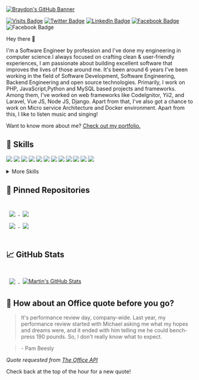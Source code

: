 [![Braydon's GitHub Banner](assets/GitHubHeader.jpg)](http://mehedi.bitbyteplay.com)

[![Visits Badge](https://badges.pufler.dev/visits/mh-shuvo/mh-shuvo)](http://mehedi.bitbyteplay.com)
[![Twitter Badge](https://img.shields.io/badge/Twitter-Profile-informational?style=flat&logo=twitter&logoColor=white&color=1CA2F1)](https://twitter.com/mehedi_dnt_fci)
[![LinkedIn Badge](https://img.shields.io/badge/LinkedIn-Profile-informational?style=flat&logo=linkedin&logoColor=white&color=0D76A8)](https://www.linkedin.com/in/mh-shuvo/)
[![Facebook Badge](https://img.shields.io/badge/Facebook-Profile-informational?style=flat&logo=Facebook&logoColor=white&color=0D76A8)](https://www.facebook.com/coder.mehedi/)
![Facebook Badge](https://img.shields.io/badge/Google-mehedifci907@gmail.com-informational?style=flat&logo=Google&logoColor=white&color=0D76A8)

Hey there 👋

I'm a Software Engineer by profession and I've done my engineering in computer science.I always  focused on crafting clean & user‑friendly experiences, I am passionate about building excellent software that improves the lives of those around me. It's been around 6 years I've been working in the field of Software Development, Software Engineering, Backend Engineering and open source technologies. Primarily, I work on PHP, JavaScript,Python and MySQL based projects and frameworks. Among them, I've worked on web frameworks like CodeIgnitor, Yii2, and Laravel, Vue JS, Node JS, Django. Apart from that, I've also got a chance to work on Micro service Architecture and Docker environment. Apart from this, I like to listen music and singing!

Want to know more about me? [Check out my portfolio.](http://mehedi.bitbyteplay.com)


## 💼 Skills
![](https://img.shields.io/badge/Code-PHP-informational?style=flat&logo=PHP&logoColor=white&color=4AB197)
![](https://img.shields.io/badge/Framework-Laravel-informational?style=flat&logo=laravel&logoColor=white&color=4AB197)
![](https://img.shields.io/badge/Framework-Yii-informational?style=flat&logo=Yii&logoColor=white&color=4AB197)
![](https://img.shields.io/badge/Framework-CodeIgniter-informational?style=flat&logo=CodeIgniter&logoColor=white&color=4AB197)
![](https://img.shields.io/badge/Code-JavaScript-informational?style=flat&logo=JavaScript&logoColor=white&color=4AB197)
![](https://img.shields.io/badge/Framework-Vue-informational?style=flat&logo=Vue.js&logoColor=white&color=4AB197)
![](https://img.shields.io/badge/Library-React-informational?style=flat&logo=react&logoColor=white&color=4AB197)
![](https://img.shields.io/badge/Runtime-Node-informational?style=flat&logo=node.js&logoColor=white&color=4AB197)
![](https://img.shields.io/badge/Framework-Express-informational?style=flat&logo=Express&logoColor=white&color=4AB197)
![](https://img.shields.io/badge/Code-Python-informational?style=flat&logo=Python&logoColor=white&color=4AB197)
![](https://img.shields.io/badge/Framework-Django-informational?style=flat&logo=Django&logoColor=white&color=4AB197)
![](https://img.shields.io/badge/Code-MySQL-informational?style=flat&logo=MySQL&logoColor=white&color=4AB197)

<details>
<summary>More Skills</summary>
<br>

![](https://img.shields.io/badge/Style-CSS-informational?style=flat&logo=css3&logoColor=white&color=4AB197)
![](https://img.shields.io/badge/Style-Bootstrap-informational?style=flat&logo=Bootstrap&logoColor=white&color=4AB197)

[comment]: <> (<br>)

[comment]: <> (![]&#40;https://img.shields.io/badge/Test-Jasmine-informational?style=flat&logo=Jasmine&logoColor=white&color=4AB197&#41;)

[comment]: <> (![]&#40;https://img.shields.io/badge/Test-Jest-informational?style=flat&logo=jest&logoColor=white&color=4AB197&#41;)

[comment]: <> (![]&#40;https://img.shields.io/badge/Test-Mocha-informational?style=flat&logo=Mocha&logoColor=white&color=4AB197&#41;)

[comment]: <> (![]&#40;https://img.shields.io/badge/Test-Cypress-informational?style=flat&logo=Cypress&logoColor=white&color=4AB197&#41;)

[comment]: <> (![]&#40;https://img.shields.io/badge/Test-Cypress-informational?style=flat&logo=Cypress&logoColor=white&color=4AB197&#41;)

<br>

![](https://img.shields.io/badge/Tools-Docker-informational?style=flat&logo=docker&logoColor=white&color=4AB197)
![](https://img.shields.io/badge/Tools-NPM-informational?style=flat&logo=npm&logoColor=white&color=4AB197)
![](https://img.shields.io/badge/Tools-Composer-informational?style=flat&logo=composer&logoColor=white&color=4AB197)
![](https://img.shields.io/badge/Tools-Postman-informational?style=flat&logo=Postman&logoColor=white&color=4AB197)
![](https://img.shields.io/badge/Tools-GitHub-informational?style=flat&logo=GitHub&logoColor=white&color=4AB197)
![](https://img.shields.io/badge/Tools-GitLab-informational?style=flat&logo=GitLab&logoColor=white&color=4AB197)
![](https://img.shields.io/badge/Tools-Bitbucket-informational?style=flat&logo=Bitbucket&logoColor=white&color=4AB197)
![](https://img.shields.io/badge/Tools-Asana-informational?style=flat&logo=Asana&logoColor=white&color=4AB197)
![](https://img.shields.io/badge/Tools-Putty-informational?style=flat&logo=Putty&logoColor=white&color=4AB197)

</details>


## 📌 Pinned Repositories

<br>

<a href="https://github.com/mh-shuvo/oop-design-principle">
  <img align="center" style="margin:0.5rem" src="https://github-readme-stats.vercel.app/api/pin/?username=mh-shuvo&repo=oop-design-principle&title_color=ffffff&text_color=c9cacc&icon_color=4AB197&bg_color=1A2B34" />
</a>


<a href="https://github.com/mh-shuvo/custom-routing">
  <img align="center" style="margin:0.5rem" src="https://github-readme-stats.vercel.app/api/pin/?username=mh-shuvo&repo=custom-routing&title_color=ffffff&text_color=c9cacc&icon_color=4AB197&bg_color=1A2B34" />
</a>

<br>

<a href="https://github.com/mh-shuvo/learn-react">
  <img align="center" style="margin:0.5rem" src="https://github-readme-stats.vercel.app/api/pin/?username=mh-shuvo&repo=learn-react&title_color=ffffff&text_color=c9cacc&icon_color=4AB197&bg_color=1A2B34" />
</a>

<a href="https://github.com/mh-shuvo/task-tracker">
  <img align="center" style="margin:0.5rem" src="https://github-readme-stats.vercel.app/api/pin/?username=mh-shuvo&repo=task-tracker&title_color=ffffff&text_color=c9cacc&icon_color=4AB197&bg_color=1A2B34" />
</a>

<br>
<br>

## &#x1f4c8; GitHub Stats

<br>

<a href="https://github.com/mh-shuvo">
  <img align="center" style="margin:0.5rem" src="https://github-readme-stats.vercel.app/api/top-langs/?username=mh-shuvo&hide=html,css,tsql,scss,hack,blade,shell,batchfile,awk&title_color=ffffff&text_color=c9cacc&icon_color=4AB197&bg_color=1A2B34" />
</a>

<a href="https://github.com/mh-shuvo">
  <img align="center" style="margin:0.5rem" src="https://github-readme-stats.vercel.app/api?username=mh-shuvo&show_icons=true&line_height=27&count_private=true&title_color=ffffff&text_color=c9cacc&icon_color=4AB097&bg_color=1A2B34" alt="Martin's GitHub Stats" />
</a>

<br>

## 📣 How about an Office quote before you go?

> It's performance review day, company-wide. Last year, my performance review started with Michael asking me what my hopes and dreams were, and it ended with him telling me he could bench-press 190 pounds. So, I don't really know what to expect.

>

> <p>- Pam Beesly</p>

_Quote requested from [The Office API](https://www.officeapi.dev/)_

Check back at the top of the hour for a new quote!
